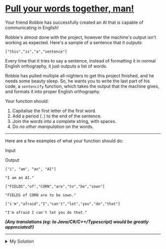 # [Pull your words together, man!](https://www.codewars.com/kata/54fdadc8762e2e51e400032c)

Your friend Robbie has successfully created an AI that is capable of communicating in English!

Robbie's almost done with the project, however the machine's output isn't working as expected. Here's a sample of a sentence that it outputs:

    ["this","is","a","sentence"]

Every time that it tries to say a sentence, instead of formatting it in normal English orthography, it just outputs a list of words.

Robbie has pulled multiple all-nighters to get this project finished, and he needs some beauty sleep. So, he wants you to write the last part of his code, a `sentencify` function, which takes the output that the machine gives, and formats it into proper English orthography.

Your function should:

1.  Capitalise the first letter of the first word.
2.  Add a period (`.`) to the end of the sentence.
3.  Join the words into a complete string, with spaces.
4.  Do _no other manipulation_ on the words.

---

Here are a few examples of what your function should do:

Input

Output

`["i", "am", "an", "AI"]`

`"I am an AI."`

`["FIELDS","of","CORN","are","to","be","sown"]`

`"FIELDS of CORN are to be sown."`

`["i'm","afraid","I","can't","let","you","do","that"]`

`"I'm afraid I can't let you do that."`

**_(Any translations (eg: to Java/C#/C++/Typescript) would be greatly appreciated!)_**

---

<details><summary>My Solution</summary>

```js
function sentencify(words) {
  let sentence = words.join(' ')
  return sentence[0].toUpperCase() + sentence.slice(1) + '.'
}
```

</details>
